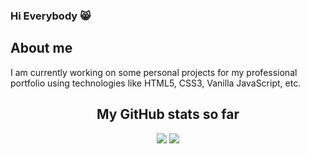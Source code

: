 <!--
**ricklogar/ricklogar** is a ✨ _special_ ✨ repository because its `README.md` (this file) appears on your GitHub profile.

Here are some ideas to get you started:

- 🔭 I’m currently working on ...
- 🌱 I’m currently learning ...
- 👯 I’m looking to collaborate on ...
- 🤔 I’m looking for help with ...
- 💬 Ask me about ...
- 📫 How to reach me: ...
- 😄 Pronouns: ...
- ⚡ Fun fact: ...
-->


### Hi Everybody 😸

<h2> About me </h2>

<p>
 I am currently working on some personal projects for my professional portfolio using technologies like HTML5, CSS3, Vanilla JavaScript, etc.
</p>

<h2 align="center"> My GitHub stats so far </h2>

<p align="center">
<img src="https://github-readme-stats.vercel.app/api?username=ricklogar&show_icons=true&theme=midnight-purple"/>
<img src="https://github-readme-stats.vercel.app/api/top-langs/?username=ricklogar&layout=compact&theme=midnight-purple"/>
</p>
